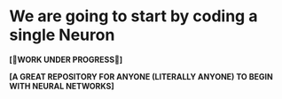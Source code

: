 # We are going to start by coding a single Neuron

**[🚧WORK UNDER PROGRESS🚧]**


**[A GREAT REPOSITORY FOR ANYONE (LITERALLY ANYONE) TO BEGIN WITH NEURAL NETWORKS]**
